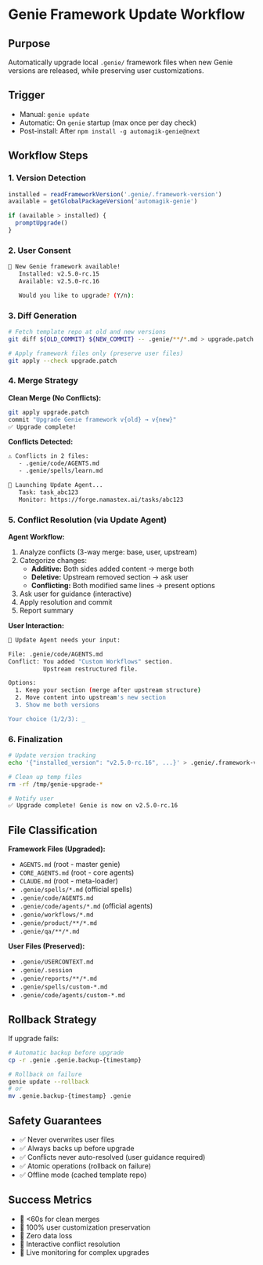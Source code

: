 # Genie Framework Update Workflow

## Purpose
Automatically upgrade local `.genie/` framework files when new Genie versions are released, while preserving user customizations.

## Trigger
- Manual: `genie update`
- Automatic: On `genie` startup (max once per day check)
- Post-install: After `npm install -g automagik-genie@next`

## Workflow Steps

### 1. Version Detection
```javascript
installed = readFrameworkVersion('.genie/.framework-version')
available = getGlobalPackageVersion('automagik-genie')

if (available > installed) {
  promptUpgrade()
}
```

### 2. User Consent
```bash
🔔 New Genie framework available!
   Installed: v2.5.0-rc.15
   Available: v2.5.0-rc.16

   Would you like to upgrade? (Y/n):
```

### 3. Diff Generation
```bash
# Fetch template repo at old and new versions
git diff ${OLD_COMMIT} ${NEW_COMMIT} -- .genie/**/*.md > upgrade.patch

# Apply framework files only (preserve user files)
git apply --check upgrade.patch
```

### 4. Merge Strategy

**Clean Merge (No Conflicts):**
```bash
git apply upgrade.patch
commit "Upgrade Genie framework v{old} → v{new}"
✅ Upgrade complete!
```

**Conflicts Detected:**
```bash
⚠️ Conflicts in 2 files:
   - .genie/code/AGENTS.md
   - .genie/spells/learn.md

🤖 Launching Update Agent...
   Task: task_abc123
   Monitor: https://forge.namastex.ai/tasks/abc123
```

### 5. Conflict Resolution (via Update Agent)

**Agent Workflow:**
1. Analyze conflicts (3-way merge: base, user, upstream)
2. Categorize changes:
   - **Additive:** Both sides added content → merge both
   - **Deletive:** Upstream removed section → ask user
   - **Conflicting:** Both modified same lines → present options
3. Ask user for guidance (interactive)
4. Apply resolution and commit
5. Report summary

**User Interaction:**
```bash
🤖 Update Agent needs your input:

File: .genie/code/AGENTS.md
Conflict: You added "Custom Workflows" section.
          Upstream restructured file.

Options:
  1. Keep your section (merge after upstream structure)
  2. Move content into upstream's new section
  3. Show me both versions

Your choice (1/2/3): _
```

### 6. Finalization
```bash
# Update version tracking
echo '{"installed_version": "v2.5.0-rc.16", ...}' > .genie/.framework-version

# Clean up temp files
rm -rf /tmp/genie-upgrade-*

# Notify user
✅ Upgrade complete! Genie is now on v2.5.0-rc.16
```

## File Classification

**Framework Files (Upgraded):**
- `AGENTS.md` (root - master genie)
- `CORE_AGENTS.md` (root - core agents)
- `CLAUDE.md` (root - meta-loader)
- `.genie/spells/*.md` (official spells)
- `.genie/code/AGENTS.md`
- `.genie/code/agents/*.md` (official agents)
- `.genie/workflows/*.md`
- `.genie/product/**/*.md`
- `.genie/qa/**/*.md`

**User Files (Preserved):**
- `.genie/USERCONTEXT.md`
- `.genie/.session`
- `.genie/reports/**/*.md`
- `.genie/spells/custom-*.md`
- `.genie/code/agents/custom-*.md`

## Rollback Strategy

If upgrade fails:
```bash
# Automatic backup before upgrade
cp -r .genie .genie.backup-{timestamp}

# Rollback on failure
genie update --rollback
# or
mv .genie.backup-{timestamp} .genie
```

## Safety Guarantees

- ✅ Never overwrites user files
- ✅ Always backs up before upgrade
- ✅ Conflicts never auto-resolved (user guidance required)
- ✅ Atomic operations (rollback on failure)
- ✅ Offline mode (cached template repo)

## Success Metrics

- 🎯 <60s for clean merges
- 🎯 100% user customization preservation
- 🎯 Zero data loss
- 🎯 Interactive conflict resolution
- 🎯 Live monitoring for complex upgrades
